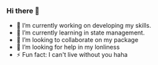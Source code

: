 ### Hi there 👋
- 🔭 I’m currently working on developing my skills.
- 🌱 I’m currently learning in state management.
- 👯 I’m looking to collaborate on my package
- 🤔 I’m looking for help in my lonliness
- ⚡ Fun fact: I can't live without you haha
<!--
**San103/San103** is a ✨ _special_ ✨ repository because its `README.md` (this file) appears on your GitHub profile.

Here are some ideas to get you started:

- 🔭 I’m currently working on ...
- 🌱 I’m currently learning ...
- 👯 I’m looking to collaborate on ...
- 🤔 I’m looking for help with ...
- 💬 Ask me about ...
- 📫 How to reach me: ...
- 😄 Pronouns: ...
- ⚡ Fun fact: ...
-->
